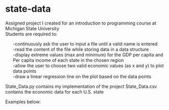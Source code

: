 # state-data

Assigned project I created for an introduction to programming course at Michigan State University <br />
Students are required to: <ul>
  -continuously ask the user to input a file until a valid name is entered <br />
  -read the content of the file while storing data in a data structure <br />
  -display extreme values (max and minimum) for the GDP per capita and Per capita income of each state in the chosen region <br />
  -allow the user to choose two valid economic values (as x and y) to plot data points <br />
  -draw a linear regression line on the plot based on the data points <br />
  </ul>
State_Data.py contains my implementation of the project
State_Data.csv contains the economic data for each U.S. state

Examples below:
